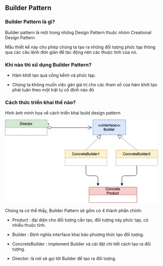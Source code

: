 ## Builder Pattern

### Builder Pattern là gì?
Builder pattern là một trong những Design Pattern thuộc nhóm Creational Design Pattern 

Mẫu thiết kế này cho phép chúng ta tạo ra những đối tượng phức tạp thông qua các câu lệnh đơn giản để tác động nên các thuộc tính của nó.

### Khi nào thì sử dụng Builder Pattern?

- Hàm khởi tạo quá cồng kềnh và phức tạp.

- Chúng ta không muốn việc gán giá trị cho các tham số của hàm khởi tạo phải tuân theo một trật tự cố định nào đó

### Cách thức triển khai thế nào?

Hình ảnh minh họa về cách triển khai build design pattern

![](./doc/image/builder-uml.png)

Chúng ta có thể thấy, Builder Pattern sẽ gồm có 4 thành phần chính:

- Product : đại diện cho đối tượng cần tạo, đối tượng này phức tạp, có nhiều thuộc tính.

- Builder : Định nghĩa interface khai báo phương thức tạo đối tượng.

- ConcreteBuilder : implement Builder và cài đặt chi tiết cách tạo ra đối tượng.

- Director: là nơi sẽ gọi tới Builder để tạo ra đối tượng.
